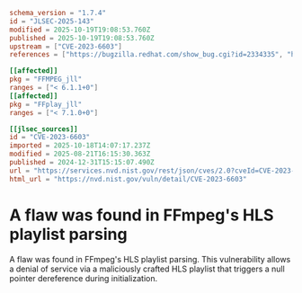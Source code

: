 ```toml
schema_version = "1.7.4"
id = "JLSEC-2025-143"
modified = 2025-10-19T19:08:53.760Z
published = 2025-10-19T19:08:53.760Z
upstream = ["CVE-2023-6603"]
references = ["https://bugzilla.redhat.com/show_bug.cgi?id=2334335", "https://bugzilla.redhat.com/show_bug.cgi?id=2334335"]

[[affected]]
pkg = "FFMPEG_jll"
ranges = ["< 6.1.1+0"]
[[affected]]
pkg = "FFplay_jll"
ranges = ["< 7.1.0+0"]

[[jlsec_sources]]
id = "CVE-2023-6603"
imported = 2025-10-18T14:07:17.237Z
modified = 2025-08-21T16:15:30.363Z
published = 2024-12-31T15:15:07.490Z
url = "https://services.nvd.nist.gov/rest/json/cves/2.0?cveId=CVE-2023-6603"
html_url = "https://nvd.nist.gov/vuln/detail/CVE-2023-6603"
```

# A flaw was found in FFmpeg's HLS playlist parsing

A flaw was found in FFmpeg's HLS playlist parsing. This vulnerability allows a denial of service via a maliciously crafted HLS playlist that triggers a null pointer dereference during initialization.

